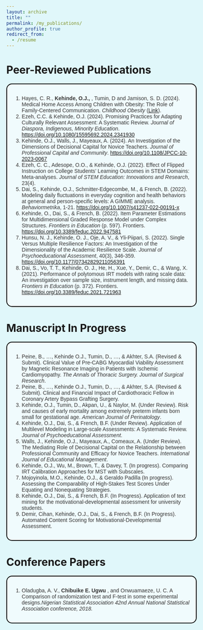 ```yaml
---
layout: archive
title: ""
permalink: /my_publications/
author_profile: true
redirect_from:
  - /resume
---
```



<style>
  html, body {
    background-color: #E0F7FA;
  }
</style>

<!-- {% if site.author.googlescholar %}
  <div class="wordwrap">You can also find my articles on <a href="{{site.author.googlescholar}}">my Google Scholar profile</a>.</div>
{% endif %} -->

<!-- Papers Under Review and Preprints
=====
<div style="border: 2px solid #000000; padding: 15px; background-color: #F0FBFD; border-radius: 15px; margin-bottom: 20px; font-family: Arial, sans-serif; color: #333333;">
  <ol>
    <li><span style="font-weight: bold;">[AAAI'25] Chibuike E. Ugwu </span> 
      Yan Yan,  Diane Cook, Janardhan Rao Doppa. Adaptive Prediction Regions for Multi-target Regression.<span style="font-style: italic;"> AAAI Conference on Artificial Intelligence (AAAI), (Under Review)</span>
    </li>

    <li><span style="font-weight: bold;">[DATE'25] </span> Pratyush Dhingra, <span style="font-weight: bold;"> Chibuike E. Ugwu </span>, Jana Doppa and Partha Pratim Pande.
      ERGo: Energy-Efficient Hybrid GNN Training on Heterogeneous Processing-In-Memory Architecture.<span style="font-style: italic;"> Proceedings of ACM/IEEE Design, Automation and Test in Europe Conference (DATE), (Under Review)</span>
    </li>

    <li><span style="font-weight: bold;">Chibuike E. Ugwu </span> 
      Yan Yan,  Diane Cook, Janardhan Rao Doppa. Importance-Weighted Calibrated Region Prediction of Multi-target Cognitive Health Measures from Smartwatch Sensor Data.<span style="font-style: italic;"> ACM Transactions on Computing for Healthcare (Under Review)</span>
    </li>
    
  </ol>
</div>-->


Peer-Reviewed Publications
===
<div style="border: 2px solid #000000; padding: 15px; background-color: #F0FBFD; border-radius: 15px; margin-bottom: 20px; font-family: Arial, sans-serif; color: #333333;">
  <ol>
    <li>Hayes, C. R.,<span style="font-weight: bold;"> Kehinde, O.J., </span>, Tumin, D and Jamison, S. D. (2024). Medical Home Access Among Children 
    with Obesity: The Role of Family-Centered Communication. <span style="font-style: italic;">Childhood Obesity</span> 
    (<a href="https://www.liebertpub.com/doi/10.1089/chi.2024.0303">Link</a>).
    </li>
    <li>Ezeh, C.C. & Kehinde, O.J. (2024). Promising Practices for Adapting Culturally Relevant Assessment: A Systematic Review. 
    <span style="font-style: italic;">Journal of Diaspora, Indigenous, Minority Education</span>. 
    <a href="https://doi.org/10.1080/15595692.2024.2341930">https://doi.org/10.1080/15595692.2024.2341930</a>
    </li>
    <li>Kehinde, O.J., Walls, J., Mayeaux, A. (2024). An Investigation of the Dimensions of Decisional Capital for Novice Teachers. 
    <span style="font-style: italic;">Journal of Professional Capital and Community</span>. 
    <a href="https://doi.org/10.1108/JPCC-10-2023-0067">https://doi.org/10.1108/JPCC-10-2023-0067</a>
    </li>
    <li>Ezeh, C. C., Adesope, O.O., & Kehinde, O.J. (2022). Effect of Flipped Instruction on College Students’ Learning Outcomes in STEM Domains: 
    Meta-analyses. <span style="font-style: italic;">Journal of STEM Education: Innovations and Research</span>, 23(4).
    </li>
    <li>Dai, S., Kehinde, O.J., Schmitter-Edgecombe, M., & French, B. (2022). Modeling daily fluctuations in everyday cognition and health behaviors 
    at general and person-specific levels: A GIMME analysis. <span style="font-style: italic;">Behaviormetrika</span>, 1-21. 
    <a href="https://doi.org/10.1007/s41237-022-00191-x">https://doi.org/10.1007/s41237-022-00191-x</a>
    </li>
    <li>Kehinde, O., Dai, S., & French, B. (2022). Item Parameter Estimations for Multidimensional Graded Response Model under Complex Structures. 
    <span style="font-style: italic;">Frontiers in Education</span> (p. 597). Frontiers. 
    <a href="https://doi.org/10.3389/feduc.2022.947581">https://doi.org/10.3389/feduc.2022.947581</a>
    </li>
    <li>Hunsu, N. J., Kehinde, O. J., Oje, A. V., & Yli-Piipari, S. (2022). Single Versus Multiple Resilience Factors: An Investigation of the Dimensionality of the Academic Resilience Scale. 
    <span style="font-style: italic;">Journal of Psychoeducational Assessment</span>, 40(3), 346-359. 
    <a href="https://doi.org/10.1177/07342829211056391">https://doi.org/10.1177/07342829211056391</a>
    </li>
    <li>Dai, S., Vo, T. T., Kehinde, O. J., He, H., Xue, Y., Demir, C., & Wang, X. (2021). Performance of polytomous IRT models with rating scale data: 
    An investigation over sample size, instrument length, and missing data. 
    <span style="font-style: italic;">Frontiers in Education</span> (p. 372). Frontiers. 
    <a href="https://doi.org/10.3389/feduc.2021.721963">https://doi.org/10.3389/feduc.2021.721963</a>
    </li>
  </ol>
</div>

Manuscript In Progress
======
<div style="border: 2px solid #000000; padding: 15px; background-color: #F0FBFD; border-radius: 15px; margin-bottom: 20px; font-family: Arial, sans-serif; color: #333333;">
  <ol>
    <li>Peine, B., …, Kehinde O.J., Tumin, D., …, & Akhter, S.A. (Revised & Submit). Clinical Value of Pre-CABG Myocardial Viability Assessment by Magnetic Resonance Imaging in Patients with Ischemic Cardiomyopathy. 
    <span style="font-style: italic;">The Annals of Thoracic Surgery. Journal of Surgical Research</span>.
    </li>
    <li>Peine, B., …, Kehinde O.J., Tumin, D., …, & Akhter, S.A. (Revised & Submit). Clinical and Financial Impact of Cardiothoracic Fellow in Coronary Artery Bypass Grafting Surgery.
    </li>
    <li>Kehinde, O.J., Tumin, D., Akpan, U., & Naylor, M. (Under Review). Risk and causes of early mortality among extremely preterm infants born small for gestational age. 
    <span style="font-style: italic;">American Journal of Perinatology</span>.
    </li>
    <li>Kehinde, O.J., Dai, S., & French, B.F. (Under Review). Application of Multilevel Modeling in Large-scale Assessments: A Systematic Review. 
    <span style="font-style: italic;">Journal of Psychoeducational Assessment</span>.
    </li>
    <li>Walls, J., Kehinde, O.J., Mayeaux, A., Comeaux, A. (Under Review). The Mediating Role of Decisional Capital on the Relationship between Professional Community and Efficacy for Novice Teachers. 
    <span style="font-style: italic;">International Journal of Educational Management</span>.
    </li>
    <li>Kehinde, O.J., Wu, M., Brown, T., & Davey, T. (In progress). Comparing IRT Calibration Approaches for MST with Subscales.
    </li>
    <li>Mojoyinola, M.O., Kehinde, O.J., & Geraldo Padilla (In progress). Assessing the Comparability of High-Stakes Test Scores Under Equating and Nonequating Strategies.
    </li>
    <li>Kehinde, O.J., Dai, S., & French, B.F. (In Progress). Application of text mining for the motivational-developmental assessment for university students.
    </li>
    <li>Demir, Cihan, Kehinde, O.J., Dai, S., & French, B.F. (In Progress). Automated Content Scoring for Motivational-Developmental Assessment.
    </li>
  </ol>
</div>

Conference Papers
======
<div style="border: 2px solid #000000; padding: 15px; background-color: #F0FBFD; border-radius: 15px; margin-bottom: 20px; font-family: Arial, sans-serif; color: #333333;">
  <ol>
    <li>Oladugba, A. V.,<span style="font-weight: bold;"> Chibuike E. Ugwu </span>, and Onwuamaeze, U. C. A Comparison of randomization test and F-test in some experimental designs.<span style="font-style: italic;">Nigerian Statistical Association 42nd Annual National Statistical Association conference, 2018.
</span>
    </li>
  </ol>
</div>


<!-- This is a comment -->

<!-- Example: editing a markdown file for a talk -->
<!-- ![Editing a markdown file for a talk](/images/editing-talk.png) -->

  
